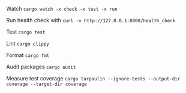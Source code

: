 Watch
`cargo watch -x check -x test -x run`

Run health check with
`curl -v http://127.0.0.1:8000/health_check`

Test
`cargo test`

Lint
`cargo clippy`

Format
`cargo fmt`

Audit packages
`cargo audit`

Measure test coverage
`cargo tarpaulin --ignore-tests --output-dir coverage --target-dir coverage`